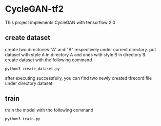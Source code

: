 # CycleGAN-tf2
This project implements CycleGAN with tensorflow 2.0

## create dataset

create two directories "A" and "B" respectively under current directory. put dataset with style A in directory A and ones with style B in directory B. create dataset with the following command

```python
python3 create_dataset.py
```

after executing successfully, you can find two newly created tfrecord file under directory dataset.

## train

train the model with the following command

```python
python3 train.py
```
